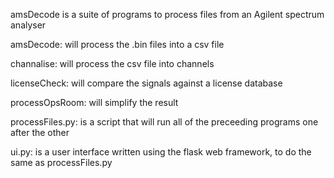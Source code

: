 amsDecode is a suite of programs to process files from an Agilent spectrum analyser

amsDecode: will process the .bin files into a csv file

channalise: will process the csv file into channels

licenseCheck: will compare the signals against a license database

processOpsRoom: will simplify the result

processFiles.py: is a script that will run all of the preceeding programs one after the other

ui.py: is a user interface written using the flask web framework, to do the same as processFiles.py


